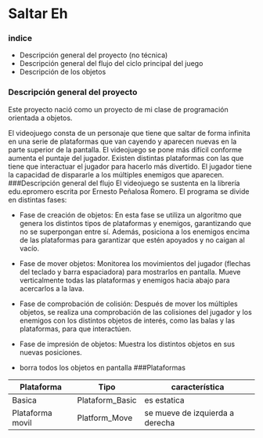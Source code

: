 # Saltar Eh 
### indice
- Descripción general del proyecto (no técnica)
- Descripción general del flujo del ciclo principal del juego
- Descripción de los objetos

### Descripción general del proyecto
Este proyecto nació como un proyecto de mi clase de programación orientada a objetos.
 
El videojuego consta de un personaje que tiene que saltar de forma infinita en una serie de plataformas que van cayendo y aparecen nuevas en la parte superior de la pantalla. El videojuego se pone más difícil conforme aumenta el puntaje del jugador. Existen distintas plataformas con las que tiene que interactuar el jugador para hacerlo más divertido. El jugador tiene la capacidad de dispararle a los múltiples enemigos que aparecen.
###Descripción general del flujo
El videojuego se sustenta en la librería edu.epromero escrita por Ernesto Peñalosa Romero. El programa se divide en distintas fases:

- Fase de creación de objetos:
En esta fase se utiliza un algoritmo que genera los distintos tipos de plataformas y enemigos, garantizando que no se superpongan entre sí. Además, posiciona a los enemigos encima de las plataformas para garantizar que estén apoyados y no caigan al vacío.

- Fase de mover objetos:
Monitorea los movimientos del jugador (flechas del teclado y barra espaciadora) para mostrarlos en pantalla. Mueve verticalmente todas las plataformas y enemigos hacia abajo para acercarlos a la lava.

- Fase de comprobación de colisión:
Después de mover los múltiples objetos, se realiza una comprobación de las colisiones del jugador y los enemigos con los distintos objetos de interés, como las balas y las plataformas, para que interactúen.

- Fase de impresión de objetos:
Muestra los distintos objetos en sus nuevas posiciones.
- borra todos los objetos en pantalla
###Plataformas
                    
Plataforma  | Tipo| característica
------------- | -------------|-------
Basica  | Plataform_Basic| es estatica 
Plataforma movil  | Platform_Move| se mueve de izquierda a derecha 